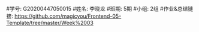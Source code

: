 #学号: G20200447050015
#姓名: 李晓龙
#班期: 5期
#小组: 2组
#作业&总结链接: https://github.com/magicyou/Frontend-05-Template/tree/master/Week%2003

